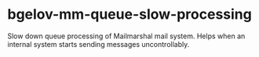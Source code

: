 # bgelov-mm-queue-slow-processing
 Slow down queue processing of Mailmarshal mail system. Helps when an internal system starts sending messages uncontrollably.
